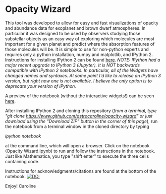# Opacity Wizard

This tool was developed to allow for easy and fast visualizations of opacity and abundance data 
for exoplanet and brown dwarf atmospheres. In particular it was designed to be used by observers
studying those substellar objects as an easy way of exploring which molecules are most important
for a given planet and predict where the absorption features of those molecules will be. It is 
simple to use for non-python experts and requires only a python installation, numpy and matplotlib, 
and IPython 2. Instructions for installing IPython 2 can be found [here](http://ipython.org/ipython-doc/2/install/install.html). 
_NOTE: IPython had a major recent upgrade to IPython 3 (Jupyter). It is NOT backwards compatible with IPython 2 notebooks. In particular, all of the Widgets have changed names and syntaxes. At some point I'd like to release an IPython 3 version, but right now one is not available. I believe the only option is to deprecate your version of IPython._ 

A preview of the notebook (without the interactive widgets!) can be seen [here](http://nbviewer.ipython.org/github/astrocaroline/opacity-wizard/blob/master/Opacity%20Wizard.ipynb). 

After installing IPython 2 and cloning this repository (_from a terminal, type "git clone https://www.github.com/astrocaroline/opacity-wizard" or just download using the "Download ZIP" button in the corner of this page_), run the notebook from a terminal 
window in the cloned directory by typing

_ipython notebook_

at the command line, which will open a browser. Click on the notebook (Opacity Wizard.ipynb) to 
run and follow the instructions in the notebook. Just like Mathematica, you type "shift enter" to 
execute the three cells containing code. 

Instructions for acknowledgments/citations are found at the bottom of the notebook. 
[![DOI](https://zenodo.org/badge/9221/astrocaroline/opacity-wizard.svg)](http://dx.doi.org/10.5281/zenodo.14098)

Enjoy! 
Caroline

